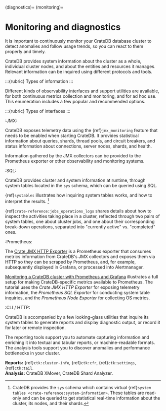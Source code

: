 (diagnostics)=
(monitoring)=

# Monitoring and diagnostics

It is important to continuously monitor your CrateDB database cluster
to detect anomalies and follow usage trends, so you can react to
them properly and timely.

CrateDB provides system information about the cluster as a whole,
individual cluster nodes, and about the entities and resources it manages.
Relevant information can be inquired using different protocols and tools.

:::{rubric} Types of information
:::

Different kinds of observability interfaces and support utilities
are available, for both continuous metrics collection and monitoring,
and for ad hoc use.
This enumeration includes a few popular and recommended options.

:::{rubric} Types of interfaces
:::

:JMX:

  CrateDB exposes telemetry data using the {ref}`jmx_monitoring`
  feature that needs to be enabled when starting CrateDB. It provides
  statistical information about queries, shards, thread pools, and circuit
  breakers, and status information about connections, server nodes, shards,
  and health.

  Information gathered by the JMX collectors can be provided to
  the Prometheus exporter or other observability and monitoring
  systems.

:SQL:

  CrateDB provides cluster and system information at runtime,
  through system tables located in the `sys` schema,
  which can be queried using SQL.

  {ref}`systables` illustrates how inquiring system tables
  works, and how to interpret the results. [^systables-more]

  {ref}`crate-reference:jobs_operations_logs` shares details
  about how to inspect the activities taking place
  in a cluster, reflected through two pairs of system tables, one
  about cluster jobs, and one about their corresponding break-down
  operations, separated into "currently active" vs. "completed" ones.

:Prometheus:

  The [Crate JMX HTTP Exporter] is a Prometheus exporter that consumes
  metrics information from CrateDB's JMX collectors and exposes them
  via HTTP so they can be scraped by Prometheus, and, for example,
  subsequently displayed in Grafana, or processed into Alertmanager.

  [Monitoring a CrateDB cluster with Prometheus and Grafana] illustrates
  a full setup for making CrateDB-specific metrics available to Prometheus.
  The tutorial uses the _Crate JMX HTTP Exporter_ for exposing telemetry
  information, the _Prometheus SQL Exporter_ for conducting system table
  inquiries, and the _Prometheus Node Exporter_ for collecting OS metrics.

:CLI / HTTP:

  CrateDB is accompanied by a few looking-glass utilities that
  inquire its system tables to generate reports and display
  diagnostic output, or record it for later or remote inspection.

  The reporting tools support you to automate capturing information and
  enriching it into textual and tabular reports, or machine-readable formats.
  The analysis tools support you to discover anomalies and performance
  bottlenecks in your cluster.

  **Reports:** {ref}`ctk:cluster-info`, {ref}`ctk:cfr`, {ref}`ctk:settings`, {ref}`ctk:tail`. \
  **Analysis:** CrateDB XMover, CrateDB Shard Analyzer.


[^systables-more]: CrateDB provides the `sys` schema which contains
  virtual {ref}`system tables <crate-reference:system-information>`.
  These tables are read-only and can be queried to get statistical
  real-time information about the cluster, its nodes, and their shards.


[Crate JMX HTTP Exporter]: https://github.com/crate/jmx_exporter
[Monitoring a CrateDB cluster with Prometheus and Grafana]: https://community.cratedb.com/t/monitoring-a-self-managed-cratedb-cluster-with-prometheus-and-grafana/1236
